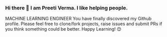 ### Hi there 👋 I am Preeti Verma. I like helping people.
MACHINE LEARNING ENGINEER 
                       You have finally discovered my Github profile.
                 Please feel free to clone/fork projects, raise issues and submit PRs if you think something could be better.
                        Happy Learning! 😊
        

<!--
**Preeta192821/Preeta192821** is a ✨ _special_ ✨ repository because its `README.md` (this file) appears on your GitHub profile.

Here are some ideas to get you started:

- 🔭 I’m currently working on django_rest_framework(API)
- 🌱 I’m currently learning Open CV,Deep learning,Artificial Intelligence
- 👯 I’m looking to collaborate on Django and Machine Learning
- 🤔 I’m looking for help with ...
- 💬 Ask me about anything if I know about this i will definetly help you
- 📫 How to reach me: https://www.linkedin.com/in/preeti-verma-6bbb111a9/
- ⚡ Fun fact: I am Biology Student but now i am in IT field.
-->
